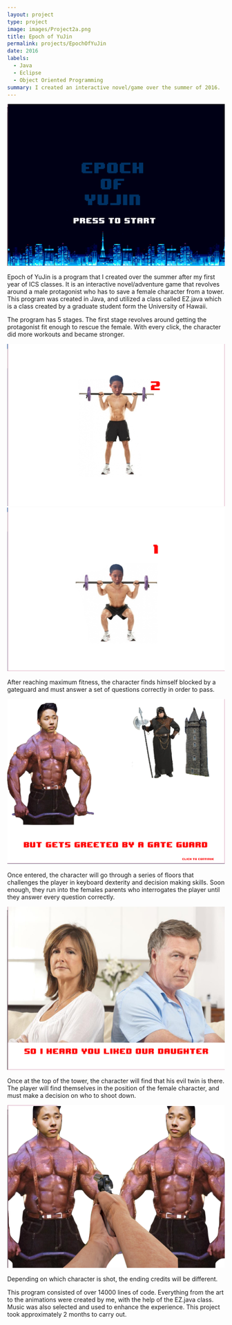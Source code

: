 ```yaml
---
layout: project
type: project
image: images/Project2a.png
title: Epoch of YuJin
permalink: projects/EpochOfYuJin
date: 2016
labels:
  - Java
  - Eclipse
  - Object Oriented Programming
summary: I created an interactive novel/game over the summer of 2016.
---
```


<img class="ui large middle rounded image" src="../images/Project2a.png">

Epoch of YuJin is a program that I created over the summer after my first year of ICS classes. It is an interactive novel/adventure game that revolves around a male protagonist who has to save a female character from a tower. This program was created in Java, and utilized a class called EZ.java which is a class created by a graduate student form the University of Hawaii. 

The program has 5 stages. The first stage revolves around getting the protagonist fit enough to rescue the female. With every click, the character did more workouts and became stronger.

<img class="ui medium right floated rounded image" src="../images/Project2c.png">
<img class="ui medium right rounded image" src="../images/Project2b.png">

After reaching maximum fitness, the character finds himself blocked by a gateguard and must answer a set of questions correctly in order to pass.

<img class="ui medium right rounded image" src="../images/Project2d.png">

Once entered, the character will go through a series of floors that challenges the player in keyboard dexterity and decision making skills. Soon enough, they run into the females parents who interrogates the player until they answer every question correctly. 

<img class="ui medium left floated rounded image" src="../images/Project2e.png">

Once at the top of the tower, the character will find that his evil twin is there. The player will find themselves in the position of the female character, and must make a decision on who to shoot down. 

<img class="ui medium right floated rounded image" src="../images/Project2f.png">

Depending on which character is shot, the ending credits will be different. 

This program consisted of over 14000 lines of code. Everything from the art to the animations were created by me, with the help of the EZ.java class. Music was also selected and used to enhance the experience. This project took approximately 2 months to carry out.
